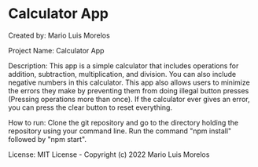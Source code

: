 # Calculator App
Created by: Mario Luis Morelos

Project Name: Calculator App

Description:
This app is a simple calculator that includes operations for addition, subtraction, multiplication, and division.
You can also include negative numbers in this calculator.
This app also allows users to minimize the errors they make by preventing them from doing illegal button presses (Pressing operations more than once).
If the calculator ever gives an error, you can press the clear button to reset everything.

How to run:
Clone the git repository and go to the directory holding the repository using your command line. Run the command  "npm install" followed by "npm start".

License:
MIT License - Copyright (c) 2022 Mario Luis Morelos
